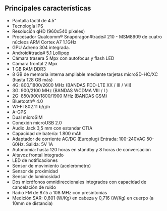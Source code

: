 ## Principales características

- Pantalla táctil de 4.5"
- Tecnología IPS
- Resolución qHD (960x540 píxeles)
- Procesador Qualcomm® Snapdragon#trade# 210 - MSM8909 de cuatro núcleos ARM Cortex A7 1.1GHz
- GPU Adreno 304 integrada.
- Android#trade# 5.1 Lollipop
- Cámara trasera 5 Mpx con autofocus y flash LED
- Cámara frontal 2 Mpx
- 1 GB RAM DDR3
- 8 GB de memoria interna ampliable mediante tarjetas microSD-HC/XC (hasta 128 GB más)
- 4G: 800/1800/2600 MHz (BANDAS FDD-LTE XX / III / VII)
- 3G: 900/2100 MHz (BANDAS WCDMA VIII / I )
- 2G: 850/900/1800/1900 MHz (BANDAS GSM)
- Bluetooth® 4.0
- WI-FI 802.11 b/g/n
- A-GPS
- Dual microSIM
- Conexión microUSB 2.0
- Audio Jack 3,5 mm con estandar CTIA
- Capacidad de batería: 1.800 mAh
- Adaptador de corriente AC/DC (Europlug) Entrada: 100-240VAC 50-60Hz. Salida: 5V 1A
- Autonomía: hasta 120 horas en standby y 8 horas de conversación
- Altavoz frontal integrado
- LED de notificaciones
- Sensor de movimiento (acelerómetro)
- Sensor de proximidad
- Sensor de luminosidad
- Dos micrófonos omnidireccionales integrados con capacidad de cancelación de ruido
- Radio FM de 87.5 a 108 MHz con presintonías
- Medición SAR: 0,601 (W/Kg) en cabeza y 0,716 (W/Kg) en cuerpo (a 10mm de distancia)


